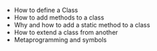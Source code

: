 - How to define a Class
- How to add methods to a class
- Why and how to add a static method to a class
- How to extend a class from another
- Metaprogramming and symbols